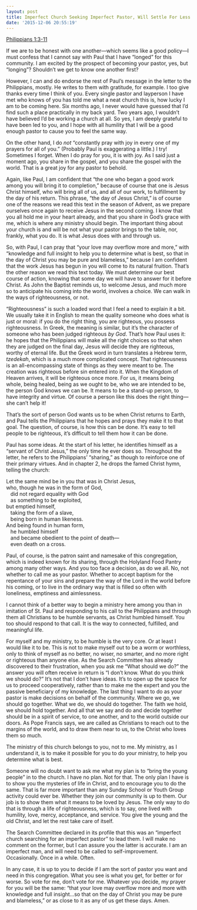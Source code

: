 ```yaml
---
layout: post
title: Imperfect Church Seeking Imperfect Pastor, Will Settle For Less
date: '2015-12-06 20:55:19'
---
```



[Philippians 1:3-11](http://bible.oremus.org/?ql=316434038)

If we are to be honest with one another—which seems like a good policy—I must confess that I cannot say with Paul that I have “longed” for this community. I am excited by the prospect of becoming your pastor, yes, but “longing”? Shouldn’t we get to know one another first?

However, I can and do endorse the rest of Paul’s message in the letter to the Philippians, mostly. He writes to them with gratitude, for example. I too give thanks every time I think of you. Every single pastor and layperson I have met who knows of you has told me what a neat church this is, how lucky I am to be coming here. Six months ago, I never would have guessed that I’d find such a place practically in my back yard. Two years ago, I wouldn’t have believed I’d be working a church at all. So yes, <span class="quoteleft">I am deeply grateful to have been led to you</span>, and I hope with all humility that I will be a good enough pastor to cause you to feel the same way.

On the other hand, I do *not* “constantly pray with joy in every one of my prayers for all of you.” (Probably Paul is exaggerating a little.) I try! Sometimes I forget. When I do pray for you, it is with joy. As I said just a moment ago, you share in the gospel, and you share the gospel with the world. That is a great joy for any pastor to behold.

Again, like Paul, I am confident that “the one who began a good work among you will bring it to completion,” because of course that one is Jesus Christ himself, who will bring all of us, and all of our work, to fulfillment by the day of his return. This phrase, “the day of Jesus Christ,” is of course one of the reasons we read this text in the season of Advent, as we prepare ourselves once again to receive Jesus in the second coming. I know that you all hold me in your heart already, and that you share in God’s grace with me, which is where any ministry should begin. The important thing about your church is and will be not what your pastor brings to the table, nor, frankly, what you do. It is what Jesus does with and through us.

So, with Paul, I can pray that “your love may overflow more and more,” with “knowledge and full insight to help you to determine what is best, so that in the day of Christ you may be pure and blameless,” because I am confident that the work Jesus has begun in you will come to its natural fruition. That’s the other reason we read this text today. We must determine our best course of action, knowing that some day we will have to answer for it before Christ. As John the Baptist reminds us, to welcome Jesus, and much more so to anticipate his coming into the world, involves a choice. <span class="quoteright">We can walk in the ways of righteousness, or not.</span>

“Righteousness” is such a loaded word that I feel a need to explain it a bit. We usually take it in English to mean the quality someone who does what is just or moral: if you do the right thing, you are righteous, you possess righteousness. In Greek, the meaning is similar, but it’s the character of someone who has been judged righteous *by God*. That’s how Paul uses it: he hopes that the Philippians will make all the right choices so that when they are judged on the final day, Jesus will decide they are righteous, worthy of eternal life. But the Greek word in turn translates a Hebrew term, *tzedekah*, which is a much more complicated concept. That righteousness is an all-encompassing state of things as they were meant to be. The creation was righteous before sin entered into it. When the Kingdom of Heaven arrives, it will be righteous once more. For us, it means being whole, being healed, being as we ought to be, who we are intended to be, the person God knows we can be. It means to be a stand-up person, to have integrity and virtue. Of course a person like this does the right thing—she can’t help it!

That’s the sort of person God wants us to be when Christ returns to Earth, and Paul tells the Philippians that he hopes and prays they make it to that goal. The question, of course, is how this can be done. It’s easy to tell people to be righteous, it’s difficult to tell them how it can be done.

Paul has some ideas. At the start of his letter, he identifies himself as a “servant of Christ Jesus,” the only time he ever does so. Throughout the letter, he refers to the Philippians’ “sharing,” as though to reinforce one of their primary virtues. And in chapter 2, he drops the famed Christ hymn, telling the church:

Let the same mind be in you that was in Christ Jesus,  
who, though he was in the form of God,  
   did not regard equality with God  
   as something to be exploited,  
but emptied himself,  
   taking the form of a slave,  
   being born in human likeness.  
And being found in human form,  
   he humbled himself  
   and became obedient to the point of death—  
   even death on a cross.

Paul, of course, is the patron saint and namesake of this congregation, which is indeed known for its sharing, through the Holyland Food Pantry among many other ways. And you too face a decision, as do we all. No, not whether to call me as your pastor. Whether to accept baptism for the repentance of your sins and prepare the way of the Lord in the world before his coming, or to live in the ordinary way that is filled so often with loneliness, emptiness and aimlessness.

I cannot think of a better way to begin a ministry here among you than in imitation of St. Paul and responding to his call to the Philippians and through them all Christians to be humble servants, as Christ humbled himself. You too should respond to that call. It is the way to connected, fulfilled, and meaningful life.

For myself and my ministry, to be humble is the very core. Or at least I would like it to be. This is not to make myself out to be a worm or worthless, only to think of myself as no better, no wiser, no smarter, and no more right or righteous than anyone else. As the Search Committee has already discovered to their frustration, when you ask me “What should we do?” the answer you will often receive in return is “I don’t know. What do you think we should do?” It’s not that I don’t have ideas. It’s to open up the space for us to proceed cooperatively, rather than to make me the expert and you the passive beneficiary of my knowledge. The last thing I want to do as your pastor is make decisions on behalf of the community. Where we go, we should go together. What we do, we should do together. <span class="quoteleft">The faith we hold, we should hold together.</span> And all that we say and do and decide together should be in a spirit of service, to one another, and to the world outside our doors. As Pope Francis says, we are called as Christians to reach out to the margins of the world, and to draw them near to us, to the Christ who loves them so much.

The ministry of this church belongs to you, not to me. My ministry, as I understand it, is to make it possible for you to do your ministry, to help you determine what is best.

Someone will no doubt want to ask me what my plan is to “bring the young people” in to the church. I have no plan. Not for that. The only plan I have is to show you the mysteries of life in Christ, and to encourage you to do the same. That is far more important than any Sunday School or Youth Group activity could ever be. Whether they join our community is up to them. Our job is to show them what it means to be loved by Jesus. The only way to do that is through a life of righteousness, which is to say, one lived with humility, love, mercy, acceptance, and service. You give the young and the old Christ, and let the rest take care of itself.

The Search Committee declared in its profile that this was an <span class="quoteright">“imperfect church searching for an imperfect pastor”</span> to lead them. I will make no comment on the former, but I can assure you the latter is accurate. I am an imperfect man, and will need to be called to self-improvement. Occasionally. Once in a while. Often.

In any case, it is up to you to decide if I am the sort of pastor you want and need in this congregation. What you see is what you get, for better or for worse. So vote for me, don’t vote for me. Whatever you decide, my prayer for you will be the same: “that your love may overflow more and more with knowledge and full insight…so that on the day of Christ you may be pure and blameless,” or as close to it as any of us get these days. Amen.


